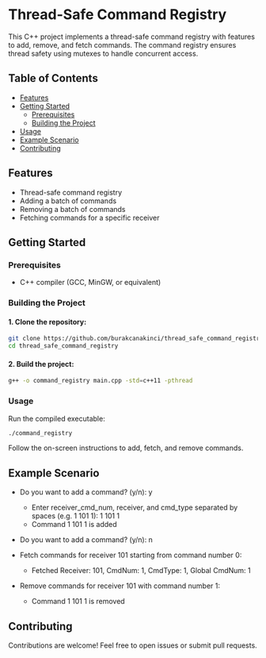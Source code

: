 # Thread-Safe Command Registry

This C++ project implements a thread-safe command registry with features to add, remove, and fetch commands. The command registry ensures thread safety using mutexes to handle concurrent access.

## Table of Contents

- [Features](#features)
- [Getting Started](#getting-started)
  - [Prerequisites](#prerequisites)
  - [Building the Project](#building-the-project)
- [Usage](#usage)
- [Example Scenario](#example-scenario)
- [Contributing](#contributing)

## Features

- Thread-safe command registry
- Adding a batch of commands
- Removing a batch of commands
- Fetching commands for a specific receiver

## Getting Started

### Prerequisites

- C++ compiler (GCC, MinGW, or equivalent)

### Building the Project

#### 1. Clone the repository:

```bash
git clone https://github.com/burakcanakinci/thread_safe_command_registry
cd thread_safe_command_registry
```

#### 2. Build the project:

```bash
g++ -o command_registry main.cpp -std=c++11 -pthread
```

### Usage

Run the compiled executable:

```bash
./command_registry
```
Follow the on-screen instructions to add, fetch, and remove commands.
 
## Example Scenario

- Do you want to add a command? (y/n): y
  - Enter receiver_cmd_num, receiver, and cmd_type separated by spaces (e.g. 1 101 1): 1 101 1
  - Command 1 101 1 is added

- Do you want to add a command? (y/n): n

- Fetch commands for receiver 101 starting from command number 0:
  - Fetched Receiver: 101, CmdNum: 1, CmdType: 1, Global CmdNum: 1

- Remove commands for receiver 101 with command number 1:
  - Command 1 101 1 is removed

## Contributing

Contributions are welcome! Feel free to open issues or submit pull requests.
